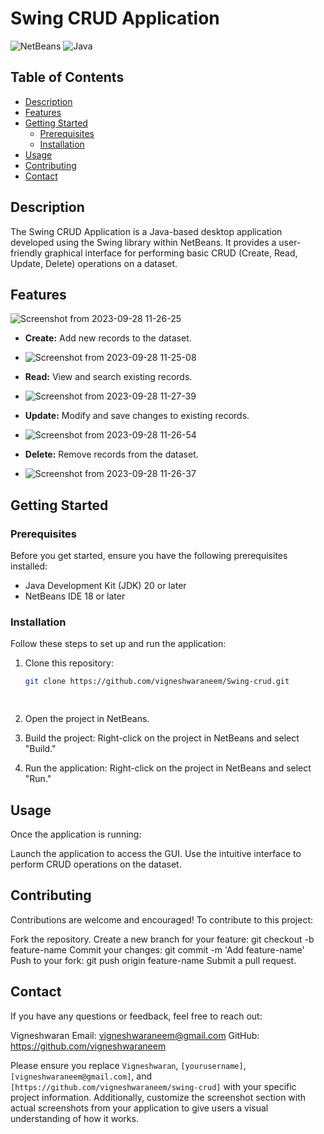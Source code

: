 # Swing CRUD Application

![NetBeans](https://img.shields.io/badge/NetBeans-18-brightgreen)
![Java](https://img.shields.io/badge/Java-20.0.2-brightgreen)

## Table of Contents

- [Description](#description)
- [Features](#features)
- [Getting Started](#getting-started)
  - [Prerequisites](#prerequisites)
  - [Installation](#installation)
- [Usage](#usage)
- [Contributing](#contributing)
- [Contact](#contact)

## Description

The Swing CRUD Application is a Java-based desktop application developed using the Swing library within NetBeans. It provides a user-friendly graphical interface for performing basic CRUD (Create, Read, Update, Delete) operations on a dataset.

## Features
![Screenshot from 2023-09-28 11-26-25](https://github.com/vigneshwaraneem/Swing-crud/assets/145448980/9be4bac8-6709-4a2f-8e1f-ed2eb92b25c0)

- **Create:** Add new records to the dataset.
- ![Screenshot from 2023-09-28 11-25-08](https://github.com/vigneshwaraneem/Swing-crud/assets/145448980/9eb6cad9-bd63-4004-b8c6-edee19415fdd)

- **Read:** View and search existing records.
- ![Screenshot from 2023-09-28 11-27-39](https://github.com/vigneshwaraneem/Swing-crud/assets/145448980/9af8aa33-549b-4016-914c-d0d5230415e8)

- **Update:** Modify and save changes to existing records.
- ![Screenshot from 2023-09-28 11-26-54](https://github.com/vigneshwaraneem/Swing-crud/assets/145448980/cbcabd6e-dbf7-4447-ad0f-91154376e086)

- **Delete:** Remove records from the dataset.
- ![Screenshot from 2023-09-28 11-26-37](https://github.com/vigneshwaraneem/Swing-crud/assets/145448980/b9d04e25-ed76-432b-9609-4fcf6ee9c86d)


## Getting Started

### Prerequisites

Before you get started, ensure you have the following prerequisites installed:

- Java Development Kit (JDK) 20 or later
- NetBeans IDE 18 or later

### Installation

Follow these steps to set up and run the application:

1. Clone this repository:

   ```bash
   git clone https://github.com/vigneshwaraneem/Swing-crud.git

 

1. Open the project in NetBeans.
2. Build the project: Right-click on the project in NetBeans and select "Build."
3. Run the application: Right-click on the project in NetBeans and select "Run."

## Usage

Once the application is running:

Launch the application to access the GUI.
Use the intuitive interface to perform CRUD operations on the dataset.

## Contributing

Contributions are welcome and encouraged! To contribute to this project:

Fork the repository.
Create a new branch for your feature: git checkout -b feature-name
Commit your changes: git commit -m 'Add feature-name'
Push to your fork: git push origin feature-name
Submit a pull request.

## Contact

If you have any questions or feedback, feel free to reach out:

Vigneshwaran
Email: vigneshwaraneem@gmail.com
GitHub: https://github.com/vigneshwaraneem


Please ensure you replace `Vigneshwaran`, `[yourusername]`, `[vigneshwaraneem@gmail.com]`, and `[https://github.com/vigneshwaraneem/swing-crud]` with your specific project information. Additionally, customize the screenshot section with actual screenshots from your application to give users a visual understanding of how it works.
